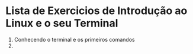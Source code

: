 # Lista de Exercicios de Introdução ao Linux e o seu Terminal

1) Conhecendo o terminal e os primeiros comandos
2) 

